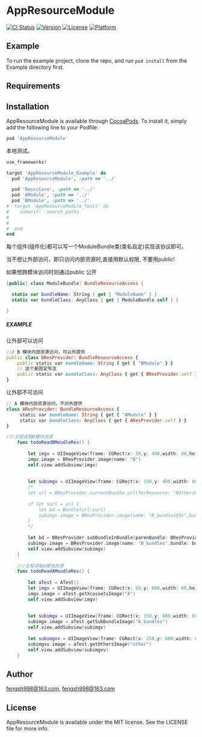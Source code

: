 # AppResourceModule

[![CI Status](https://img.shields.io/travis/fengsh998@163.com/AppResourceModule.svg?style=flat)](https://travis-ci.org/fengsh998@163.com/AppResourceModule)
[![Version](https://img.shields.io/cocoapods/v/AppResourceModule.svg?style=flat)](https://cocoapods.org/pods/AppResourceModule)
[![License](https://img.shields.io/cocoapods/l/AppResourceModule.svg?style=flat)](https://cocoapods.org/pods/AppResourceModule)
[![Platform](https://img.shields.io/cocoapods/p/AppResourceModule.svg?style=flat)](https://cocoapods.org/pods/AppResourceModule)

## Example

To run the example project, clone the repo, and run `pod install` from the Example directory first.

## Requirements

## Installation

AppResourceModule is available through [CocoaPods](https://cocoapods.org). To install
it, simply add the following line to your Podfile:

```ruby
pod 'AppResourceModule'
```

本地测试。

```ruby
use_frameworks! 

target 'AppResourceModule_Example' do
  pod 'AppResourceModule', :path => '../'

  pod 'BasicCore', :path => '../'
  pod 'AModule', :path => '../'
  pod 'BModule', :path => '../'
#  target 'AppResourceModule_Tests' do
#    inherit! :search_paths
#
#
#  end
end
```



每个组件(组件化)都可以写一个ModuleBundle类(类名自定)实现该协议即可。

当不想让外部访问，即只访问内部资源时,直接用默认权限, 不要用public!

如果想跨模块访问时则通过public 公开

```swift
[public] class ModuleBundle: BundleResourceAccess {

  static var bundleName: String { get { "ModuleName" } }
  static var bundleClass: AnyClass { get { ModuleBundle.self } }

}
```



##### EXAMPLE

让外部可以访问

```ruby
/// B 模块内部资源访问，可以外提供
public class BResProvider: BundleResourceAccess {
    public static var bundleName: String { get { "BModule" } }
    // 这个是固定写法
    public static var bundleClass: AnyClass { get { BResProvider.self } }
}
```

让外部不可访问

```ruby
// A 模块内部资源访问，不对外提供
class AResProvider: BundleResourceAccess {
     static var bundleName: String { get { "AModule" } }
     static var bundleClass: AnyClass { get { AResProvider.self } }
}
```



```swift
///主程读取B模块资源
    func todoReadBMoudleRes() {
        
        let imgv = UIImageView(frame: CGRect(x: 50,y: 400,width: 60,height: 60))
        imgv.image = BResProvider.image(name: "B")
        self.view.addSubview(imgv)
        
        
        let subimgv = UIImageView(frame: CGRect(x: 150,y: 400,width: 60,height: 60))
        /*
        let url = BResProvider.currentBundle.url(forResource: "BOthersRes", withExtension: "bundle")
        
        if let surl = url {
            let bd = Bundle(url:surl)
            subimgv.image = BResProvider.image(name: "B_bundles@3x",bundle: bd)
        }
        */
        
        let bd = BResProvider.subBundleInBundle(parenBundle: BResProvider.currentBundle, subBundlName: "BOthersRes")
        subimgv.image = BResProvider.image(name: "B_bundles",bundle: bd)
        self.view.addSubview(subimgv)
    }
    
    ///主程读取A模块资源
    func todoReadAMoudleRes() {
        
        let aTest = ATest()
        let imgv = UIImageView(frame: CGRect(x: 50,y: 600,width: 60,height: 60))
        imgv.image = aTest.getXcassetsImage("A")
        self.view.addSubview(imgv)
        
        
        let subimgv = UIImageView(frame: CGRect(x: 150,y: 600,width: 60,height: 60))
        subimgv.image = aTest.getSubBundleImage("A_bundles")
        self.view.addSubview(subimgv)
        
        let subimgvv = UIImageView(frame: CGRect(x: 250,y: 600,width: 60,height: 60))
        subimgvv.image = aTest.getOthersImage("other")
        self.view.addSubview(subimgvv)
    }
```





## Author

fengsh998@163.com, fengsh998@163.com

## License

AppResourceModule is available under the MIT license. See the LICENSE file for more info.

